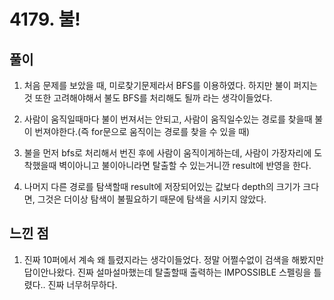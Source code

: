 # 4179. 불!

## 풀이
1) 처음 문제를 보았을 때, 미로찾기문제라서 BFS를 이용하였다. 하지만 불이 퍼지는 것 또한 고려해야해서 불도 BFS를 처리해도 될까 라는 생각이들었다.
2) 사람이 움직일때마다 불이 번져서는 안되고, 사람이 움직일수있는 경로를 찾을때 불이 번져야한다.(즉 for문으로 움직이는 경로를 찾을 수 있을 때)

3) 불을 먼저 bfs로 처리해서 번진 후에 사람이 움직이게하는데, 사람이 가장자리에 도착했을때 벽이아니고 불이아니라면 탈출할 수 있는거니깐 result에 반영을 한다.

4) 나머지 다른 경로를 탐색할때 result에 저장되어있는 값보다 depth의 크기가 크다면, 그것은 더이상 탐색이 불필요하기 때문에 탐색을 시키지 않았다.

## 느낀 점
1) 진짜 10퍼에서 계속 왜 틀렸지라는 생각이들었다. 정말 어쩔수없이 검색을 해봤지만 답이안나왔다.
진짜 설마설마했는데 탈출할때 출력하는 IMPOSSIBLE 스펠링을 틀렸다.. 진짜 너무허무하다.


